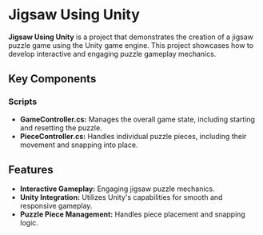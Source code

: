 # Jigsaw Using Unity

**Jigsaw Using Unity** is a project that demonstrates the creation of a jigsaw puzzle game using the Unity game engine. This project showcases how to develop interactive and engaging puzzle gameplay mechanics.

## Key Components

### Scripts
- **GameController.cs:** Manages the overall game state, including starting and resetting the puzzle.
- **PieceController.cs:** Handles individual puzzle pieces, including their movement and snapping into place.

## Features

- **Interactive Gameplay:** Engaging jigsaw puzzle mechanics.
- **Unity Integration:** Utilizes Unity's capabilities for smooth and responsive gameplay.
- **Puzzle Piece Management:** Handles piece placement and snapping logic.

